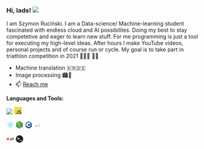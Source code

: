 ### Hi, lads! <img src="https://media.giphy.com/media/hvRJCLFzcasrR4ia7z/giphy.gif" width="25px">
I am Szymon Ruciński. I am a Data-science/ Machine-learning student fascinated with endless cloud and AI possibilites. Doing my best to stay competetive and eager to learn new stuff. For me programming is just a tool for executing my high-level ideas. After hours I make YouTube videos, personal projects and of course run or cycle. My goal is to take part in triathlon competition in 2021 🥈🏃‍♂️ 🚴‍♀️

- Machine translation 🇰🇷🇩🇪
- Image processing 🏙📸
- 📫 [Reach me](https://www.szymonrucinski.pl)

**Languages and Tools:**  


<code><img height="20" src="https://github.com/abranhe/programming-languages-logos/blob/master/src/python/python_128x128.png"></code>
<code><img height="20" src="https://raw.githubusercontent.com/github/explore/80688e429a7d4ef2fca1e82350fe8e3517d3494d/topics/javascript/javascript.png"></code>

<code><img height="20" src="https://raw.githubusercontent.com/github/explore/80688e429a7d4ef2fca1e82350fe8e3517d3494d/topics/react/react.png"></code>
<code><img height="20" src="https://raw.githubusercontent.com/github/explore/80688e429a7d4ef2fca1e82350fe8e3517d3494d/topics/nodejs/nodejs.png"></code>
<code><img height="20" src="https://raw.githubusercontent.com/github/explore/80688e429a7d4ef2fca1e82350fe8e3517d3494d/topics/cpp/cpp.png"></code>
<code><img height="20" src="https://raw.githubusercontent.com/github/explore/80688e429a7d4ef2fca1e82350fe8e3517d3494d/topics/mysql/mysql.png"></code>

<code><img height="20" src="https://raw.githubusercontent.com/github/explore/80688e429a7d4ef2fca1e82350fe8e3517d3494d/topics/git/git.png"></code>
<code><img height="20" src="https://raw.githubusercontent.com/github/explore/80688e429a7d4ef2fca1e82350fe8e3517d3494d/topics/terminal/terminal.png"></code>

